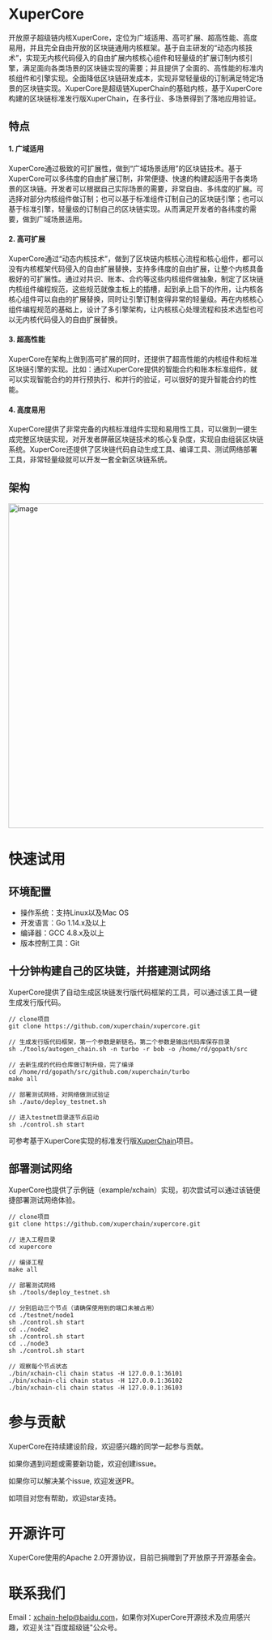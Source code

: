 # XuperCore

开放原子超级链内核XuperCore，定位为广域适用、高可扩展、超高性能、高度易用，并且完全自由开放的区块链通用内核框架。基于自主研发的“动态内核技术”，实现无内核代码侵入的自由扩展内核核心组件和轻量级的扩展订制内核引擎，满足面向各类场景的区块链实现的需要；并且提供了全面的、高性能的标准内核组件和引擎实现。全面降低区块链研发成本，实现非常轻量级的订制满足特定场景的区块链实现。XuperCore是超级链XuperChain的基础内核，基于XuperCore构建的区块链标准发行版XuperChain，在多行业、多场景得到了落地应用验证。

## 特点

#### 1. 广域适用
 
XuperCore通过极致的可扩展性，做到“广域场景适用”的区块链技术。基于XuperCore可以多纬度的自由扩展订制，非常便捷、快速的构建起适用于各类场景的区块链。开发者可以根据自己实际场景的需要，非常自由、多纬度的扩展。可选择对部分内核组件做订制；也可以基于标准组件订制自己的区块链引擎；也可以基于标准引擎，轻量级的订制自己的区块链实现。从而满足开发者的各纬度的需要，做到广域场景适用。
 
#### 2. 高可扩展

XuperCore通过“动态内核技术”，做到了区块链内核核心流程和核心组件，都可以没有内核框架代码侵入的自由扩展替换，支持多纬度的自由扩展，让整个内核具备极好的可扩展性。通过对共识、账本、合约等这些内核组件做抽象，制定了区块链内核组件编程规范，这些规范就像主板上的插槽，起到承上启下的作用，让内核各核心组件可以自由的扩展替换，同时让引擎订制变得非常的轻量级。再在内核核心组件编程规范的基础上，设计了多引擎架构，让内核核心处理流程和技术选型也可以无内核代码侵入的自由扩展替换。

#### 3. 超高性能

XuperCore在架构上做到高可扩展的同时，还提供了超高性能的内核组件和标准区块链引擎的实现。比如：通过XuperCore提供的智能合约和账本标准组件，就可以实现智能合约的并行预执行、和并行的验证，可以很好的提升智能合约的性能。

#### 4. 高度易用

XuperCore提供了非常完备的内核标准组件实现和易用性工具，可以做到一键生成完整区块链实现，对开发者屏蔽区块链技术的核心复杂度，实现自由组装区块链系统。XuperCore还提供了区块链代码自动生成工具、编译工具、测试网络部署工具，非常轻量级就可以开发一套全新区块链系统。

## 架构

<img width="641" alt="image" src="https://user-images.githubusercontent.com/61530942/183580026-ddc19777-a731-4b66-8353-f9e8287c2317.png">

# 快速试用

## 环境配置

- 操作系统：支持Linux以及Mac OS
- 开发语言：Go 1.14.x及以上
- 编译器：GCC 4.8.x及以上
- 版本控制工具：Git

## 十分钟构建自己的区块链，并搭建测试网络

XuperCore提供了自动生成区块链发行版代码框架的工具，可以通过该工具一键生成发行版代码。

```
// clone项目
git clone https://github.com/xuperchain/xupercore.git

// 生成发行版代码框架，第一个参数是新链名，第二个参数是输出代码库保存目录
sh ./tools/autogen_chain.sh -n turbo -r bob -o /home/rd/gopath/src

// 去新生成的代码仓库做订制升级，完了编译
cd /home/rd/gopath/src/github.com/xuperchain/turbo
make all

// 部署测试网络，对网络做测试验证
sh ./auto/deploy_testnet.sh

// 进入testnet目录逐节点启动
sh ./control.sh start

```

可参考基于XuperCore实现的标准发行版[XuperChain](https://github.com/xuperchain/xuperchain)项目。

## 部署测试网络

XuperCore也提供了示例链（example/xchain）实现，初次尝试可以通过该链便捷部署测试网络体验。

```
// clone项目
git clone https://github.com/xuperchain/xupercore.git

// 进入工程目录
cd xupercore

// 编译工程
make all

// 部署测试网络
sh ./tools/deploy_testnet.sh

// 分别启动三个节点（请确保使用到的端口未被占用）
cd ./testnet/node1
sh ./control.sh start
cd ../node2
sh ./control.sh start
cd ../node3
sh ./control.sh start

// 观察每个节点状态
./bin/xchain-cli chain status -H 127.0.0.1:36101
./bin/xchain-cli chain status -H 127.0.0.1:36102
./bin/xchain-cli chain status -H 127.0.0.1:36103

```

# 参与贡献

XuperCore在持续建设阶段，欢迎感兴趣的同学一起参与贡献。

如果你遇到问题或需要新功能，欢迎创建issue。

如果你可以解决某个issue, 欢迎发送PR。

如项目对您有帮助，欢迎star支持。

# 开源许可

XuperCore使用的Apache 2.0开源协议，目前已捐赠到了开放原子开源基金会。

# 联系我们

Email：xchain-help@baidu.com，如果你对XuperCore开源技术及应用感兴趣，欢迎关注"百度超级链"公众号。
